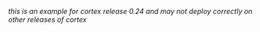 _this is an example for cortex release 0.24 and may not deploy correctly on other releases of cortex_
